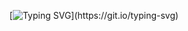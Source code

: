 <div align="center">

[![Typing SVG](https://readme-typing-svg.herokuapp.com?font=Silkscreen&pause=1000&color=B8B8B8&width=435&lines=Nanananana+Batman!)](https://git.io/typing-svg)

